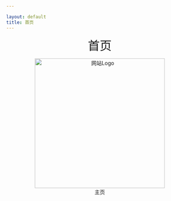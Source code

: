 ```yaml
---

layout: default
title: 首页
---
```


<div style="text-align: center;">
<span style="font-size: 32px;"> 首页 </span><br>

<img src="{{ '/photos/logo1.png' | relative_url }}" alt="网站Logo" height="350" width="350"><br>
主页
</div>

